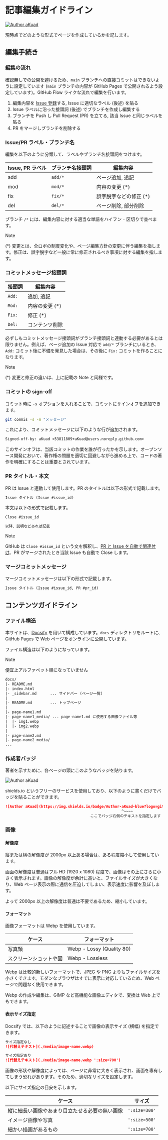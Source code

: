 # 記事編集ガイドライン

[![Author aKuad](https://img.shields.io/badge/Author-aKuad-blue?logo=github)](https://github.com/aKuad)

現時点でどのような形式でページを作成しているかを記します。

## 編集手続き

### 編集の流れ

確認無しでの公開を避けるため、`main` ブランチへの直接コミットはできないように設定しています (`main` ブランチの内容が GitHub Pages で公開されるよう設定しています)。GitHub Flow ライクな流れで編集を行います。

1. 編集内容を [Issue 登録](https://github.com/aKuad/zenrobo-tutorial/issues)する, Issue に適切なラベル (後述) を貼る
2. Issue ラベルに沿った接頭詞 (後述) でブランチを作成し編集する
3. ブランチを Push し Pull Request (PR) を立てる, 該当 Issue と同じラベルを貼る
4. PR をマージしブランチを削除する

### Issue/PR ラベル・ブランチ名

編集を以下のように分類して、ラベルやブランチ名接頭詞をつけます。

| Issue, PR ラベル | ブランチ名接頭詞 | 編集内容               |
| ---------------- | ---------------- | ---------------------- |
| add              | `add/*`          | ページ追加, 追記       |
| mod              | `mod/*`          | 内容の変更 (*)         |
| fix              | `fix/*`          | 誤字脱字などの修正 (*) |
| del              | `del/*`          | ページ削除, 部分削除   |

ブランチ `/*` には、編集内容に対する適当な単語をハイフン `-` 区切りで並べます。

> [!NOTE]
>
> (*) 変更とは、全ロボの制度変化や、ページ編集方針の変更に伴う編集を指します。修正は、誤字脱字など一般に常に修正されるべき事項に対する編集を指します。

### コミットメッセージ接頭詞

| 接頭詞 | 編集内容       |
| ------ | -------------- |
| `Add:` | 追加, 追記     |
| `Mod:` | 内容の変更 (*) |
| `Fix:` | 修正 (*)       |
| `Del:` | コンテンツ削除 |

必ずしもコミットメッセージ接頭詞がブランチ接頭詞と連動する必要があるとは限りません。例えば、ページ追加の Issue 対応で `add/*` ブランチにいるとき、`Add:` コミット後に不備を発見した場合は、その後に `Fix:` コミットを作ることになります。

> [!NOTE]
>
> (*) 変更と修正の違いは、上に記載の Note と同様です。

### コミットの sign-off

コミット時に `-s` オプションを入れることで、コミットにサインオフを追加できます。

```sh
git commis -s -m "メッセージ"
```

これにより、コミットメッセージに以下のような行が追加されます。

```txt
Signed-off-by: aKuad <53811809+aKuad@users.noreply.github.com>
```

このサインオフは、当該コミットの作業を誰が行ったかを示します。オープンソース開発において、著作権の問題を適切に回避しながら進める上で、コードの著作を明確にすることは重要とされています。

### PR タイトル・本文

PR は Issue と連動して使用します。PR のタイトルは以下の形式で記載します。

```txt
Issue タイトル (Issue #issue_id)
```

本文は以下の形式で記載します。

```txt
Close #issue_id

以降、説明などあれば記載
```

> [!NOTE]
>
> GitHub は `Close #issue_id` という文を解釈し、[PR と Issue を自動で関連付け](https://docs.github.com/ja/issues/tracking-your-work-with-issues/using-issues/linking-a-pull-request-to-an-issue)、PR がマージされたとき当該 Issue も自動で Close します。

### マージコミットメッセージ

マージコミットメッセージは以下の形式で記載します。

```txt
Issue タイトル (Issue #issue_id, PR #pr_id)
```

## コンテンツガイドライン

### ファイル構造

本サイトは、[Docsify](https://docsify.js.org/) を用いて構成しています。`docs` ディレクトリをルートに、GitHub Pages で Web ページをオンラインに公開しています。

ファイル構造は以下のようになっています。

> [!NOTE]
>
> 便宜上アルファベット順になっていません

```txt
docs/
|- README.md
|- index.html
|- _sidebar.md      ... サイドバー (ページ一覧)
|
|- README.md        ... トップページ
|
|- page-name1.md
|- page-name1_media/ ... page-name1.md に使用する画像ファイル等
|  |- img1.webp
|  |- img2.webp
|
|- page-name2.md
|- page-name2_media/
...
```

### 作成者バッジ

著者を示すために、各ページの頭にこのようなバッジを貼ります。

![Author aKuad](https://img.shields.io/badge/Author-aKuad-blue?logo=github)

shields\.io というフリーのサービスを使用しており、以下のように書くだけでバッジを貼ることができます。

```md
![Author aKuad](https://img.shields.io/badge/Author-aKuad-blue?logo=github)
                                                    ^~~~~
                                      ここでバッジ右側のテキストを指定します
```

### 画像

#### 解像度

縦または横の解像度が 2000px 以上ある場合は、ある程度縮小して使用しています。

画面の解像度は普通はフル HD (1920 x 1080) 程度で、画像はその上にさらに小さく表示されます。画像の解像度が余計に高いと、ファイルサイズが大きくなり、Web ページ表示の際に通信を圧迫してしまい、表示速度に影響を及ぼします。

よって 2000px 以上の解像度は普通は不要であるため、縮小しています。

#### フォーマット

画像フォーマットは Webp を使用しています。

| ケース                 | フォーマット              |
| ---------------------- | ------------------------- |
| 写真類                 | Webp - Lossy (Quality 80) |
| スクリーンショットや図 | Webp - Lossless           |

Webp は比較的新しいフォーマットで、JPEG や PNG よりもファイルサイズを小さくできます。モダンなブラウザはすでに表示に対応しているため、Web ページで問題なく使用できます。

Webp の作成や編集は、GIMP など高機能な画像エディタで、変換は Web 上でもできます。

#### 表示サイズ指定

Docsify では、以下のように記述することで画像の表示サイズ (横幅) を指定できます。

```md
サイズ指定なし
![代替えテキスト](./media/image-name.webp)

サイズ指定あり
![代替えテキスト](./media/image-name.webp ':size=700')
```

画像の形状や解像度によっては、ページに非常に大きく表示され、画面を専有してしまう恐れがあります。そのため、適切なサイズを設定します。

以下にサイズ指定の目安を示します。

| ケース                                         | サイズ        |
| ---------------------------------------------- | ------------- |
| 縦に細長い画像やあまり目立たせる必要の無い画像 | `':size=300'` |
| イメージ画像や写真                             | `':size=500'` |
| 細かい描画があるもの                           | `':size=700'` |
